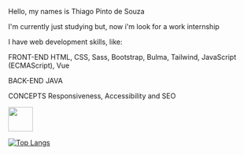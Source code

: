 Hello, my names is Thiago Pinto de Souza

I'm currently just studying but, now i'm look for a work internship

I have web development skills, like:

FRONT-END
HTML, CSS, Sass, Bootstrap, Bulma, Tailwind, JavaScript (ECMAScript), Vue

BACK-END
JAVA

CONCEPTS
Responsiveness, Accessibility and SEO

<img src="https://cdn.jsdelivr.net/gh/devicons/devicon/icons/java/java-original-wordmark.svg" width="50" /> 

[![Top Langs](https://github-readme-stats.vercel.app/api/top-langs/?username=Thiago-pi-souza&layout=compact&langs_count=7)](https://github.com/anuraghazra/github-readme-stats)
